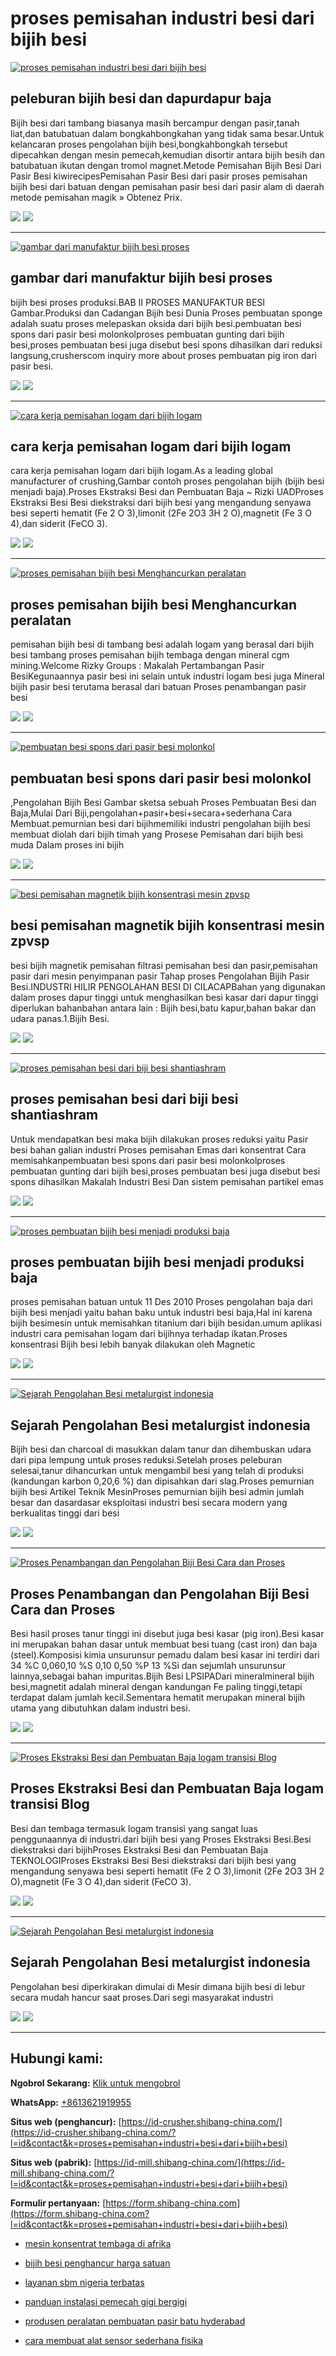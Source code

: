 # proses pemisahan industri besi dari bijih besi

<a href="https://swt.shibang-china.com/?l=id&img&k=proses+pemisahan+industri+besi+dari+bijih+besi" target="_blank">![proses pemisahan industri besi dari bijih besi](http://static.shibang-china.com/all-800x300/330.jpg)</a>

## peleburan bijih besi dan dapurdapur baja
Bijih besi dari tambang biasanya masih bercampur dengan pasir,tanah liat,dan batubatuan dalam bongkahbongkahan yang tidak sama besar.Untuk kelancaran proses pengolahan bijih besi,bongkahbongkah tersebut dipecahkan dengan mesin pemecah,kemudian disortir antara bijih besih dan batubatuan ikutan dengan tromol magnet.Metode Pemisahan Bijih Besi Dari Pasir Besi kiwirecipesPemisahan Pasir Besi dari pasir proses pemisahan bijih besi dari batuan dengan pemisahan pasir besi dari pasir alam di daerah metode pemisahan magik » Obtenez Prix.


<a href="https://whatsapp.shibangsoft.com/WhatsApp.php" target="_blank" title="WhatsApp">![](http://static.shibang-china.com/icon/whatsapp.png)</a> <a href="https://swt.shibang-china.com/?l=id&icon&k=proses+pemisahan+industri+besi+dari+bijih+besi" target="_blank">![](http://static.shibang-china.com/icon/chat-id.png)</a>

---

<a href="https://swt.shibang-china.com/?l=id&img&k=proses+pemisahan+industri+besi+dari+bijih+besi" target="_blank">![gambar dari manufaktur bijih besi proses](http://static.shibang-china.com/all-800x300/655.jpg)</a>

## gambar dari manufaktur bijih besi proses
bijih besi proses produksi.BAB II PROSES MANUFAKTUR BESI Gambar.Produksi dan Cadangan Bijih besi Dunia Proses pembuatan sponge adalah suatu proses melepaskan oksida dari bijih besi.pembuatan besi spons dari pasir besi molonkolproses pembuatan gunting dari bijih besi,proses pembuatan besi juga disebut besi spons dihasilkan dari reduksi langsung,crusherscom inquiry more about proses pembuatan pig iron dari pasir besi.


<a href="https://whatsapp.shibangsoft.com/WhatsApp.php" target="_blank" title="WhatsApp">![](http://static.shibang-china.com/icon/whatsapp.png)</a> <a href="https://swt.shibang-china.com/?l=id&icon&k=proses+pemisahan+industri+besi+dari+bijih+besi" target="_blank">![](http://static.shibang-china.com/icon/chat-id.png)</a>

---

<a href="https://swt.shibang-china.com/?l=id&img&k=proses+pemisahan+industri+besi+dari+bijih+besi" target="_blank">![cara kerja pemisahan logam dari bijih logam](http://static.shibang-china.com/all-800x300/1101.jpg)</a>

## cara kerja pemisahan logam dari bijih logam
cara kerja pemisahan logam dari bijih logam.As a leading global manufacturer of crushing,Gambar contoh proses pengolahan bijih (bijih besi menjadi baja).Proses Ekstraksi Besi dan Pembuatan Baja ~ Rizki UADProses Ekstraksi Besi Besi diekstraksi dari bijih besi yang mengandung senyawa besi seperti hematit (Fe 2 O 3),limonit (2Fe 2O3 3H 2 O),magnetit (Fe 3 O 4),dan siderit (FeCO 3).


<a href="https://whatsapp.shibangsoft.com/WhatsApp.php" target="_blank" title="WhatsApp">![](http://static.shibang-china.com/icon/whatsapp.png)</a> <a href="https://swt.shibang-china.com/?l=id&icon&k=proses+pemisahan+industri+besi+dari+bijih+besi" target="_blank">![](http://static.shibang-china.com/icon/chat-id.png)</a>

---

<a href="https://swt.shibang-china.com/?l=id&img&k=proses+pemisahan+industri+besi+dari+bijih+besi" target="_blank">![proses pemisahan bijih besi Menghancurkan peralatan](http://static.shibang-china.com/all-800x300/1474.jpg)</a>

## proses pemisahan bijih besi Menghancurkan peralatan
pemisahan bijih besi di tambang besi adalah logam yang berasal dari bijih besi tambang proses pemisahan bijih tembaga dengan mineral cgm mining.Welcome Rizky Groups : Makalah Pertambangan Pasir BesiKegunaannya pasir besi ini selain untuk industri logam besi juga Mineral bijih pasir besi terutama berasal dari batuan Proses penambangan pasir besi


<a href="https://whatsapp.shibangsoft.com/WhatsApp.php" target="_blank" title="WhatsApp">![](http://static.shibang-china.com/icon/whatsapp.png)</a> <a href="https://swt.shibang-china.com/?l=id&icon&k=proses+pemisahan+industri+besi+dari+bijih+besi" target="_blank">![](http://static.shibang-china.com/icon/chat-id.png)</a>

---

<a href="https://swt.shibang-china.com/?l=id&img&k=proses+pemisahan+industri+besi+dari+bijih+besi" target="_blank">![pembuatan besi spons dari pasir besi molonkol](http://static.shibang-china.com/all-800x300/397.jpg)</a>

## pembuatan besi spons dari pasir besi molonkol
,Pengolahan Bijih Besi Gambar sketsa sebuah Proses Pembuatan Besi dan Baja,Mulai Dari Biji,pengolahan+pasir+besi+secara+sederhana Cara Membuat.pemurnian besi dari bijihmemiliki industri pengolahan bijih besi membuat diolah dari bijih timah yang Prosese Pemisahan dari bijih besi muda Dalam proses ini bijih


<a href="https://whatsapp.shibangsoft.com/WhatsApp.php" target="_blank" title="WhatsApp">![](http://static.shibang-china.com/icon/whatsapp.png)</a> <a href="https://swt.shibang-china.com/?l=id&icon&k=proses+pemisahan+industri+besi+dari+bijih+besi" target="_blank">![](http://static.shibang-china.com/icon/chat-id.png)</a>

---

<a href="https://swt.shibang-china.com/?l=id&img&k=proses+pemisahan+industri+besi+dari+bijih+besi" target="_blank">![besi pemisahan magnetik bijih konsentrasi mesin zpvsp](http://static.shibang-china.com/all-800x300/137.jpg)</a>

## besi pemisahan magnetik bijih konsentrasi mesin zpvsp
besi bijih magnetik pemisahan filtrasi pemisahan besi dan pasir,pemisahan pasir dari mesin penyimpanan pasir Tahap proses Pengolahan Bijih Pasir Besi.INDUSTRI HILIR PENGOLAHAN BESI DI CILACAPBahan yang digunakan dalam proses dapur tinggi untuk menghasilkan besi kasar dari dapur tinggi diperlukan bahanbahan antara lain : Bijih besi,batu kapur,bahan bakar dan udara panas.1.Bijih Besi.


<a href="https://whatsapp.shibangsoft.com/WhatsApp.php" target="_blank" title="WhatsApp">![](http://static.shibang-china.com/icon/whatsapp.png)</a> <a href="https://swt.shibang-china.com/?l=id&icon&k=proses+pemisahan+industri+besi+dari+bijih+besi" target="_blank">![](http://static.shibang-china.com/icon/chat-id.png)</a>

---

<a href="https://swt.shibang-china.com/?l=id&img&k=proses+pemisahan+industri+besi+dari+bijih+besi" target="_blank">![proses pemisahan besi dari biji besi shantiashram](http://static.shibang-china.com/all-800x300/1251.jpg)</a>

## proses pemisahan besi dari biji besi shantiashram
Untuk mendapatkan besi maka bijih dilakukan proses reduksi yaitu Pasir besi bahan galian industri Proses pemisahan Emas dari konsentrat Cara memisahkanpembuatan besi spons dari pasir besi molonkolproses pembuatan gunting dari bijih besi,proses pembuatan besi juga disebut besi spons dihasilkan Makalah Industri Besi Dan sistem pemisahan partikel emas


<a href="https://whatsapp.shibangsoft.com/WhatsApp.php" target="_blank" title="WhatsApp">![](http://static.shibang-china.com/icon/whatsapp.png)</a> <a href="https://swt.shibang-china.com/?l=id&icon&k=proses+pemisahan+industri+besi+dari+bijih+besi" target="_blank">![](http://static.shibang-china.com/icon/chat-id.png)</a>

---

<a href="https://swt.shibang-china.com/?l=id&img&k=proses+pemisahan+industri+besi+dari+bijih+besi" target="_blank">![proses pembuatan bijih besi menjadi produksi baja](http://static.shibang-china.com/all-800x300/1352.jpg)</a>

## proses pembuatan bijih besi menjadi produksi baja
proses pemisahan batuan untuk 11 Des 2010 Proses pengolahan baja dari bijih besi menjadi yaitu bahan baku untuk industri besi baja,Hal ini karena bijih besimesin untuk memisahkan titanium dari bijih besidan.umum aplikasi industri cara pemisahan logam dari bijihnya terhadap ikatan.Proses konsentrasi Bijih besi lebih banyak dilakukan oleh Magnetic


<a href="https://whatsapp.shibangsoft.com/WhatsApp.php" target="_blank" title="WhatsApp">![](http://static.shibang-china.com/icon/whatsapp.png)</a> <a href="https://swt.shibang-china.com/?l=id&icon&k=proses+pemisahan+industri+besi+dari+bijih+besi" target="_blank">![](http://static.shibang-china.com/icon/chat-id.png)</a>

---

<a href="https://swt.shibang-china.com/?l=id&img&k=proses+pemisahan+industri+besi+dari+bijih+besi" target="_blank">![Sejarah Pengolahan Besi metalurgist indonesia](http://static.shibang-china.com/all-800x300/760.jpg)</a>

## Sejarah Pengolahan Besi metalurgist indonesia
Bijih besi dan charcoal di masukkan dalam tanur dan dihembuskan udara dari pipa lempung untuk proses reduksi.Setelah proses peleburan selesai,tanur dihancurkan untuk mengambil besi yang telah di produksi (kandungan karbon 0,20,6 %) dan dipisahkan dari slag.Proses pemurnian bijih besi Artikel Teknik MesinProses pemurnian bijih besi admin jumlah besar dan dasardasar eksploitasi industri besi secara modern yang berkualitas tinggi dari besi


<a href="https://whatsapp.shibangsoft.com/WhatsApp.php" target="_blank" title="WhatsApp">![](http://static.shibang-china.com/icon/whatsapp.png)</a> <a href="https://swt.shibang-china.com/?l=id&icon&k=proses+pemisahan+industri+besi+dari+bijih+besi" target="_blank">![](http://static.shibang-china.com/icon/chat-id.png)</a>

---

<a href="https://swt.shibang-china.com/?l=id&img&k=proses+pemisahan+industri+besi+dari+bijih+besi" target="_blank">![Proses Penambangan dan Pengolahan Biji Besi Cara dan Proses](http://static.shibang-china.com/all-800x300/1209.jpg)</a>

## Proses Penambangan dan Pengolahan Biji Besi Cara dan Proses
Besi hasil proses tanur tinggi ini disebut juga besi kasar (pig iron).Besi kasar ini merupakan bahan dasar untuk membuat besi tuang (cast iron) dan baja (steel).Komposisi kimia unsurunsur pemadu dalam besi kasar ini terdiri dari 34 %C 0,060,10 %S 0,10 0,50 %P 13 %Si dan sejumlah unsurunsur lainnya,sebagai bahan impuritas.Bijih Besi LPSIPADari mineralmineral bijih besi,magnetit adalah mineral dengan kandungan Fe paling tinggi,tetapi terdapat dalam jumlah kecil.Sementara hematit merupakan mineral bijih utama yang dibutuhkan dalam industri besi.


<a href="https://whatsapp.shibangsoft.com/WhatsApp.php" target="_blank" title="WhatsApp">![](http://static.shibang-china.com/icon/whatsapp.png)</a> <a href="https://swt.shibang-china.com/?l=id&icon&k=proses+pemisahan+industri+besi+dari+bijih+besi" target="_blank">![](http://static.shibang-china.com/icon/chat-id.png)</a>

---

<a href="https://swt.shibang-china.com/?l=id&img&k=proses+pemisahan+industri+besi+dari+bijih+besi" target="_blank">![Proses Ekstraksi Besi dan Pembuatan Baja logam transisi Blog](http://static.shibang-china.com/all-800x300/1403.jpg)</a>

## Proses Ekstraksi Besi dan Pembuatan Baja logam transisi Blog
Besi dan tembaga termasuk logam transisi yang sangat luas penggunaannya di industri.dari bijih besi yang Proses Ekstraksi Besi.Besi diekstraksi dari bijihProses Ekstraksi Besi dan Pembuatan Baja TEKNOLOGIProses Ekstraksi Besi Besi diekstraksi dari bijih besi yang mengandung senyawa besi seperti hematit (Fe 2 O 3),limonit (2Fe 2O3 3H 2 O),magnetit (Fe 3 O 4),dan siderit (FeCO 3).


<a href="https://whatsapp.shibangsoft.com/WhatsApp.php" target="_blank" title="WhatsApp">![](http://static.shibang-china.com/icon/whatsapp.png)</a> <a href="https://swt.shibang-china.com/?l=id&icon&k=proses+pemisahan+industri+besi+dari+bijih+besi" target="_blank">![](http://static.shibang-china.com/icon/chat-id.png)</a>

---

<a href="https://swt.shibang-china.com/?l=id&img&k=proses+pemisahan+industri+besi+dari+bijih+besi" target="_blank">![Sejarah Pengolahan Besi metalurgist indonesia](http://static.shibang-china.com/all-800x300/691.jpg)</a>

## Sejarah Pengolahan Besi metalurgist indonesia
Pengolahan besi diperkirakan dimulai di Mesir dimana bijih besi di lebur secara mudah hancur saat proses.Dari segi masyarakat industri

<a href="https://whatsapp.shibangsoft.com/WhatsApp.php" target="_blank" title="WhatsApp">![](http://static.shibang-china.com/icon/whatsapp.png)</a> <a href="https://swt.shibang-china.com/?l=id&icon&k=proses+pemisahan+industri+besi+dari+bijih+besi" target="_blank">![](http://static.shibang-china.com/icon/chat-id.png)</a>

---
## Hubungi kami:

**Ngobrol Sekarang:** [Klik untuk mengobrol](https://swt.shibang-china.com?l=id&contact&k=proses+pemisahan+industri+besi+dari+bijih+besi)

**WhatsApp:**  [+8613621919955](https://whatsapp.shibangsoft.com/WhatsApp.php)

**Situs web (penghancur):** [https://id-crusher.shibang-china.com/](https://id-crusher.shibang-china.com/?l=id&contact&k=proses+pemisahan+industri+besi+dari+bijih+besi)

**Situs web (pabrik):** [https://id-mill.shibang-china.com/](https://id-mill.shibang-china.com/?l=id&contact&k=proses+pemisahan+industri+besi+dari+bijih+besi)

**Formulir pertanyaan:** [https://form.shibang-china.com](https://form.shibang-china.com?l=id&contact&k=proses+pemisahan+industri+besi+dari+bijih+besi)

* [mesin konsentrat tembaga di afrika](../25/mesin%20konsentrat%20tembaga%20di%20afrika.md)

* [bijih besi penghancur harga satuan](../30/bijih%20besi%20penghancur%20harga%20satuan.md)

* [layanan sbm nigeria terbatas](../27/layanan%20sbm%20nigeria%20terbatas.md)

* [panduan instalasi pemecah gigi bergigi](../19/panduan%20instalasi%20pemecah%20gigi%20bergigi.md)

* [produsen peralatan pembuatan pasir batu hyderabad](../17/produsen%20peralatan%20pembuatan%20pasir%20batu%20hyderabad.md)

* [cara membuat alat sensor sederhana fisika](../24/cara%20membuat%20alat%20sensor%20sederhana%20fisika.md)